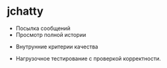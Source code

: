 # jchatty

- Посылка сообщений
- Просмотр полной истории

* Внутрунние критерии качества

* Нагрузочное тестирование с проверкой корректности.
